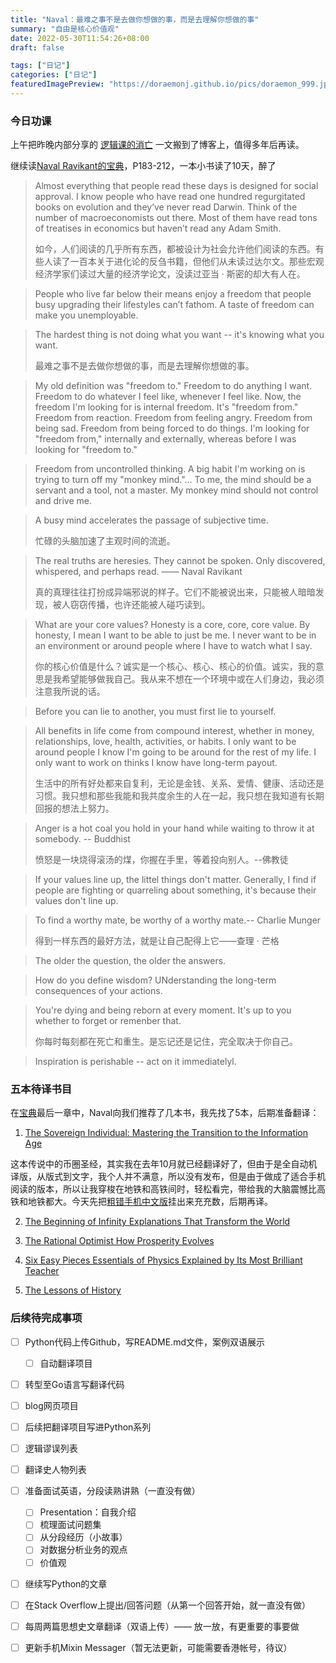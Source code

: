 ```yaml
---
title: "Naval：最难之事不是去做你想做的事，而是去理解你想做的事"
summary: "自由是核心价值观"
date: 2022-05-30T11:54:26+08:00
draft: false

tags: ["日记"]
categories: ["日记"]
featuredImagePreview: "https://doraemonj.github.io/pics/doraemon_999.jpeg"
---
```


### 今日功课

上午把昨晚内部分享的 [逻辑课的消亡](https://doraemonj.github.io/zh-cn/logic_vanished/) 一文搬到了博客上，值得多年后再读。

继续读[Naval Ravikant的宝典](https://doraemonj.github.io/docs/b15_the_almanack_of_naval_ravikant_final/The-Almanack-of-Naval-Ravikant_Final.pdf)，P183-212，一本小书读了10天，醉了

>   Almost everything that people read these days is designed for social approval. I know people who have read one hundred regurgitated books on evolution and they’ve never read Darwin. Think of the number of macroeconomists out there. Most of them have read tons of treatises in economics but haven’t read any Adam Smith.
>
>   如今，人们阅读的几乎所有东西，都被设计为社会允许他们阅读的东西。有些人读了一百本关于进化论的反刍书籍，但他们从未读过达尔文。那些宏观经济学家们读过大量的经济学论文，没读过亚当 · 斯密的却大有人在。

>   People who live far below their means enjoy a freedom that people busy upgrading their lifestyles can’t fathom. A taste of freedom can make you unemployable.

>   The hardest thing is not doing what you want -- it's knowing what you want.
>
>   最难之事不是去做你想做的事，而是去理解你想做的事。

>   My old definition was "freedom to." Freedom to do anything I want. Freedom to do whatever I feel like, whenever I feel like. Now, the freedom I'm looking for is internal freedom. It's "freedom from." Freedom from reaction. Freedom from feeling angry. Freedom from being sad. Freedom from being forced to do things. I'm looking for "freedom from," internally and externally, whereas before I was looking for "freedom to."

>   Freedom from uncontrolled thinking. A big habit I'm working on is trying to turn off my "monkey mind."... To me, the mind should be a servant and a tool, not a master. My monkey mind should not control and drive me.

>   A busy mind accelerates the passage of subjective time.
>
>   忙碌的头脑加速了主观时间的流逝。



>   The real truths are heresies. They cannot be spoken. Only discovered, whispered, and perhaps read. —— Naval Ravikant
>
>   真的真理往往打扮成异端邪说的样子。它们不能被说出来，只能被人暗暗发现，被人窃窃传播，也许还能被人碰巧读到。

>   What are your core values? Honesty is a core, core, core value. By honesty, I mean I want to be able to just be me. I never want to be in an environment or around people where I have to watch what I say.
>
>   你的核心价值是什么？诚实是一个核心、核心、核心的价值。诚实，我的意思是我希望能够做我自己。我从来不想在一个环境中或在人们身边，我必须注意我所说的话。

>   Before you can lie to another, you must first lie to yourself.

>   All benefits in life come from compound interest, whether in money, relationships, love, health, activities, or habits. I only want to be around people I know I'm going to be around for the rest of my life. I only want to work on thinks I know have long-term payout.
>
>   生活中的所有好处都来自复利，无论是金钱、关系、爱情、健康、活动还是习惯。我只想和那些我能和我共度余生的人在一起，我只想在我知道有长期回报的想法上努力。



>   Anger is a hot coal you hold in your hand while waiting to throw it at somebody. -- Buddhist
>
>   愤怒是一块烧得滚汤的煤，你握在手里，等着投向别人。--佛教徒



>   If your values line up, the littel things don't matter. Generally, I find if people are fighting or quarreling about something, it's because their values don't line up.



>   To find a worthy mate, be worthy of a worthy mate.-- Charlie Munger
>
>   得到一样东西的最好方法，就是让自己配得上它——查理 · 芒格

>   The older the question, the older the answers.

>   How do you define wisdom? UNderstanding the long-term consequences of your actions.



>   You're dying and being reborn at every moment. It's up to you whether to forget or remenber that.
>
>   你每时每刻都在死亡和重生。是忘记还是记住，完全取决于你自己。

>   Inspiration is perishable -- act on it immediatelyl.



### 五本待译书目

在[宝典](https://doraemonj.github.io/docs/b15_the_almanack_of_naval_ravikant_final/The-Almanack-of-Naval-Ravikant_Final.pdf)最后一章中，Naval向我们推荐了几本书，我先找了5本，后期准备翻译：

1.   [The Sovereign Individual: Mastering the Transition to the Information Age](https://doraemonj.github.io/docs/b21_the_sovereign_individual/the_sovereign_Individual.pdf)

这本传说中的币圈圣经，其实我在去年10月就已经翻译好了，但由于是全自动机译版，从版式到文字，我个人并不满意，所以没有发布，但是由于做成了适合手机阅读的版本，所以让我穿梭在地铁和高铁间时，轻松看完，带给我的大脑震憾比高铁和地铁都大。今天先把[粗错手机中文版](https://doraemonj.github.io/docs/b21_the_sovereign_individual/The_Sovereign_Individua_中文手机阅读版.pdf)挂出来充充数，后期再译。

2.   [The Beginning of Infinity Explanations That Transform the World](https://doraemonj.github.io/docs/b50_the_beginning_of_infinity/the_beginning_of_infinity_explanations_that_transform_the_world.epub)

3.   [The Rational Optimist How Prosperity Evolves](https://doraemonj.github.io/docs/b51_the_rational_optimist_how_prosperity_evolves/the_rational_optimist_how_prosperity_evolves.epub)

4.   [Six Easy Pieces Essentials of Physics Explained by Its Most Brilliant Teacher](https://doraemonj.github.io/docs/b52_six_easy_pieces_essentials_of_physics_explained_by_its_most_brilliant_teacher/six_easy_pieces_essentials_of_physics_explained_by_its_most_brilliant_teacher.epub)

5.   [The Lessons of History](https://doraemonj.github.io/docs/b53_the_lessons_of_history/the_lessons_of_history.epub)




### 后续待完成事项

-   [ ] Python代码上传Github，写README.md文件，案例双语展示

    -   [ ] 自动翻译项目
-   [ ] 转型至Go语言写翻译代码
-   [ ] blog网页项目
-   [ ] 后续把翻译项目写进Python系列
-   [ ] 逻辑谬误列表
-   [ ] 翻译史人物列表
-   [ ] 准备面试英语，分段读熟讲熟（一直没有做）

    -   [ ] Presentation：自我介绍
    -   [ ] 梳理面试问题集
    -   [ ] 从分段经历（小故事）
    -   [ ] 对数据分析业务的观点
    -   [ ] 价值观
-   [ ] 继续写Python的文章
-   [ ] 在Stack Overflow上提出/回答问题（从第一个回答开始，就一直没有做）
-   [ ] 每周两篇思想史文章翻译（双语上传）—— 放一放，有更重要的事要做
-   [ ] 更新手机Mixin Messager（暂无法更新，可能需要香港帐号，待议）
